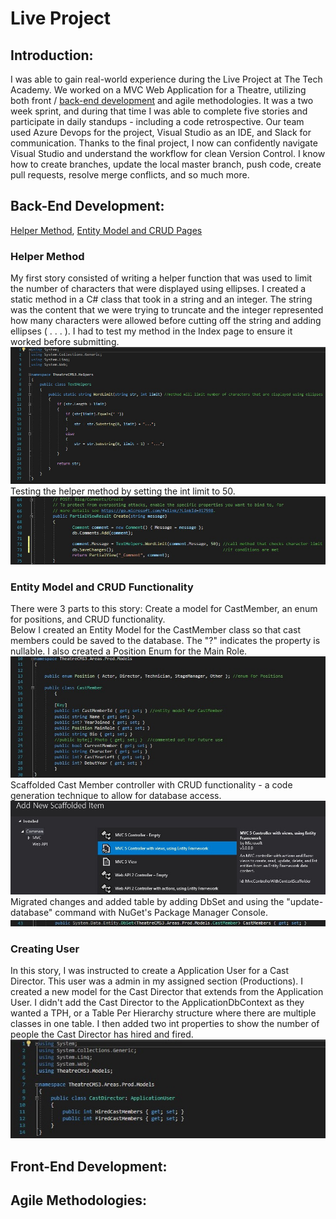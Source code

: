 # Live Project
## Introduction:
I was able to gain real-world experience during the Live Project at The Tech Academy. We worked on a MVC Web Application for a Theatre, utilizing both front / [back-end development](#back-end-development) and agile methodologies. It was a two week sprint, and during that time I was able to complete five stories and participate in daily standups - including a code retrospective. Our team used Azure Devops for the project, Visual Studio as an IDE, and Slack for communication. Thanks to the final project, I now can confidently navigate Visual Studio and understand the workflow for clean Version Control. I know how to create branches, update the local master branch, push code, create pull requests, resolve merge conflicts, and so much more.
## Back-End Development:
[Helper Method](#helper-method), [Entity Model and CRUD Pages](#entity-model-and-crud-functionality)
### Helper Method
My first story consisted of writing a helper function that was used to limit the number of characters that were displayed using ellipses. I created a static method in a C# class that took in a string and an integer. The string was the content that we were trying to truncate and the integer represented how many characters were allowed before cutting off the string and adding ellipses ( . . . ). I had to test my method in the Index page to ensure it worked before submitting. 
![alt text](https://github.com/bstarika/LiveProject/blob/main/HelperMethod.jpg?raw=true)
Testing the helper method by setting the int limit to 50.
![alt text](https://github.com/bstarika/LiveProject/blob/main/TestingHelperMethod.jpg?raw=true)
### Entity Model and CRUD Functionality
There were 3 parts to this story: Create a model for CastMember, an enum for positions, and CRUD functionality. <br>
Below I created an Entity Model for the CastMember class so that cast members could be saved to the database. The "?" indicates the property is nullable. I also created a Position Enum for the Main Role.
![alt text](https://github.com/bstarika/LiveProject/blob/main/EntityModelandEnum.jpg?raw=true) <br>
Scaffolded Cast Member controller with CRUD functionality - a code generation technique to allow for database access.
![alt text](https://github.com/bstarika/LiveProject/blob/main/CRUDScaffolding.jpg?raw=true) <br>
Migrated changes and added table by adding DbSet and using the "update-database" command with NuGet's Package Manager Console.
![alt text](https://github.com/bstarika/LiveProject/blob/main/UpdateDatabase.jpg?raw=true)
### Creating User 
In this story, I was instructed to create a Application User for a Cast Director. This user was a admin in my assigned section (Productions). I created a new model for the Cast Director that extends from the Application User. I didn't add the Cast Director to the ApplicationDbContext as they wanted a TPH, or a Table Per Hierarchy structure where there are multiple classes in one table. I then added two int properties to show the number of people the Cast Director has hired and fired.
![alt text](https://github.com/bstarika/LiveProject/blob/main/CastDirectorUser.jpg?raw=true)
## Front-End Development:
## Agile Methodologies:
